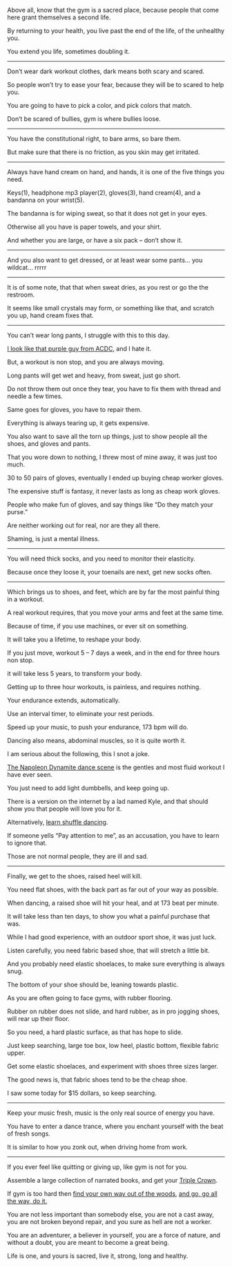 Above all, know that the gym is a sacred place,
because people that come here grant themselves a second life.

By returning to your health,
you live past the end of the life, of the unhealthy you.

You extend you life,
sometimes doubling it.

---

Don’t wear dark workout clothes,
dark means both scary and scared.

So people won’t try to ease your fear,
because they will be to scared to help you.

You are going to have to pick a color,
and pick colors that match.

Don’t be scared of bullies,
gym is where bullies loose.

---

You have the constitutional right,
to bare arms, so bare them.

But make sure that there is no friction,
as you skin may get irritated.

---

Always have hand cream on hand, and hands,
it is one of the five things you need.

Keys(1), headphone mp3 player(2), gloves(3),
hand cream(4), and a bandanna on your wrist(5).

The bandanna is for wiping sweat,
so that it does not get in your eyes.

Otherwise all you have is paper towels,
and your shirt.

And whether you are large,
or have a six pack – don’t show it.

---

And you also want to get dressed,
or at least wear some pants... you wildcat… rrrrr

---

It is of some note, that that when sweat dries,
as you rest or go the the restroom.

It seems like small crystals may form, or something like that,
and scratch you up, hand cream fixes that.

---

You can’t wear long pants,
I struggle with this to this day.

[I look like that purple guy from ACDC][1],
and I hate it.

But, a workout is non stop,
and you are always moving.

Long pants will get wet and heavy,
from sweat, just go short.

Do not throw them out once they tear,
you have to fix them with thread and needle a few times.

Same goes for gloves,
you have to repair them.

Everything is always tearing up,
it gets expensive.

You also want to save all the torn up things,
just to show people all the shoes, and gloves and pants.

That you wore down to nothing,
I threw most of mine away, it was just too much.

30 to 50 pairs of gloves,
eventually I ended up buying cheap worker gloves.

The expensive stuff is fantasy,
it never lasts as long as cheap work gloves.

People who make fun of gloves,
and say things like “Do they match your purse.”

Are neither working out for real,
nor are they all there.

Shaming,
is just a mental illness.

---

You will need thick socks,
and you need to monitor their elasticity.

Because once they loose it,
your toenails are next, get new socks often.

---

Which brings us to shoes, and feet,
which are by far the most painful thing in a workout.

A real workout requires,
that you move your arms and feet at the same time.

Because of time, if you use machines,
or ever sit on something.

It will take you a lifetime,
to reshape your body.

If you just move, workout 5 – 7 days a week,
and in the end for three hours non stop.

it will take less 5 years,
to transform your body.

Getting up to three hour workouts,
is painless, and requires nothing.

Your endurance extends,
automatically.

Use an interval timer,
to eliminate your rest periods.

Speed up your music,
to push your endurance, 173 bpm will do.

Dancing also means,
abdominal muscles, so it is quite worth it.

I am serious about the following,
this I snot a joke.

[The Napoleon Dynamite dance scene][2]
is the gentles and most fluid workout I have ever seen.

You just need to add light dumbbells,
and keep going up.

There is a version on the internet by a lad named Kyle,
and that should show you that people will love you for it.

Alternatively,
[learn shuffle dancing][B].

If someone yells “Pay attention to me”,
as an accusation, you have to learn to ignore that.

Those are not normal people,
they are ill and sad.

---

Finally, we get to the shoes,
raised heel will kill.

You need flat shoes,
with the back part as far out of your way as possible.

When dancing, a raised shoe will hit your heal,
and at 173 beat per minute.

It will take less than ten days,
to show you what a painful purchase that was.

While I had good experience,
with an outdoor sport shoe, it was just luck.

Listen carefully, you need fabric based shoe,
that will stretch a little bit.

And you probably need elastic shoelaces,
to make sure everything is always snug.

The bottom of your shoe should be,
leaning towards plastic.

As you are often going to face gyms,
with rubber flooring.

Rubber on rubber does not slide,
and hard rubber, as in pro jogging shoes, will rear up their floor.

So you need, a hard plastic surface,
as that has hope to slide.

Just keep searching, large toe box,
low heel, plastic bottom, flexible fabric upper.

Get some elastic shoelaces,
and experiment with shoes three sizes larger.

The good news is,
that fabric shoes tend to be the cheap shoe.

I saw some today for $15 dollars,
so keep searching.

---

Keep your music fresh,
music is the only real source of energy you have.

You have to enter a dance trance,
where you enchant yourself with the beat of fresh songs.

It is similar to how you zonk out,
when driving home from work.

---

If you ever feel like quitting or giving up,
like gym is not for you.

Assemble a large collection of narrated books,
and get your [Triple Crown][A].

If gym is too hard then [find your own way out of the woods][3],
[and go, go all the way, do it.][4]

You are not less important than somebody else, you are not a cast away,
you are not broken beyond repair, and you sure as hell are not a worker.

You are an adventurer, a believer in yourself, you are a force of nature,
and without a doubt, you are meant to become a great being.

Life is one, and yours is sacred,
live it, strong, long and healthy.

[A]: https://www.youtube.com/watch?v=EzXP5PjRHjM&list=PLXiz2lWve6AJrEVuAjfL4eaBDEMfdbKa6
[B]: https://www.youtube.com/results?search_query=ultimate+shuffle+dance
[1]: https://youtu.be/nLsXJitaiVo?t=160
[2]: https://www.youtube.com/watch?v=BiAwpYIkRmU
[3]: https://www.youtube.com/watch?v=vmmH-2rWHH0
[4]: https://www.youtube.com/watch?v=k6_QUhUPrF4
